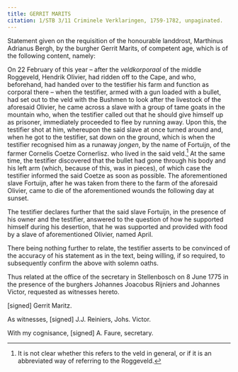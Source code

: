 ```yaml
---
title: GERRIT MARITS
citation: 1/STB 3/11 Criminele Verklaringen, 1759-1782, unpaginated.
---
```


Statement given on the requisition of the honourable landdrost, Marthinus Adrianus Bergh, by the burgher Gerrit Marits, of competent age, which is of the following content, namely:

On 22 February of this year – after the *veldkorporaal* of the middle Roggeveld, Hendrik Olivier, had ridden off to the Cape, and who, beforehand, had handed over to the testifier his farm and function as corporal there – when the testifier, armed with a gun loaded with a bullet, had set out to the veld with the Bushmen to look after the livestock of the aforesaid Olivier, he came across a slave with a group of tame goats in the mountain who, when the testifier called out that he should give himself up as prisoner, immediately proceeded to flee by running away. Upon this, the testifier shot at him, whereupon the said slave at once turned around and, when he got to the testifier, sat down on the ground, which is when the testifier recognised him as a runaway *jongen*, by the name of Fortuijn, of the farmer Cornelis Coetze Cornerlisz. who lived in the said veld.[^1] At the same time, the testifier discovered that the bullet had gone through his body and his left arm (which, because of this, was in pieces), of which case the testifier informed the said Coetze as soon as possible. The aforementioned slave Fortuijn, after he was taken from there to the farm of the aforesaid Olivier, came to die of the aforementioned wounds the following day at sunset.

The testifier declares further that the said slave Fortuijn, in the presence of his owner and the testifier, answered to the question of how he supported himself during his desertion, that he was supported and provided with food by a slave of aforementioned Olivier, named April.

There being nothing further to relate, the testifier asserts to be convinced of the accuracy of his statement as in the text, being willing, if so required, to subsequently confirm the above with solemn oaths.

Thus related at the office of the secretary in Stellenbosch on 8 June 1775 in the presence of the burghers Johannes Joacobus Rijniers and Johannes Victor, requested as witnesses hereto.

\[signed\] Gerrit Maritz.

As witnesses, \[signed\] J.J. Reiniers, Johs. Victor.

With my cognisance, \[signed\] A. Faure, secretary.

[^1]: It is not clear whether this refers to the veld in general, or if it is an abbreviated way of referring to the Roggeveld.
